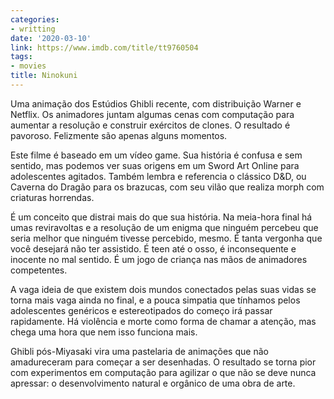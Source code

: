 ```yaml
---
categories:
- writting
date: '2020-03-10'
link: https://www.imdb.com/title/tt9760504
tags:
- movies
title: Ninokuni
---
```


Uma animação dos Estúdios Ghibli recente, com distribuição Warner e Netflix. Os animadores juntam algumas cenas com computação para aumentar a resolução e construir exércitos de clones. O resultado é pavoroso. Felizmente são apenas alguns momentos.

Este filme é baseado em um vídeo game. Sua história é confusa e sem sentido, mas podemos ver suas origens em um Sword Art Online para adolescentes agitados. Também lembra e referencia o clássico D&D, ou Caverna do Dragão para os brazucas, com seu vilão que realiza morph com criaturas horrendas.

É um conceito que distrai mais do que sua história. Na meia-hora final há umas reviravoltas e a resolução de um enigma que ninguém percebeu que seria melhor que ninguém tivesse percebido, mesmo. É tanta vergonha que você desejará não ter assistido. É teen até o osso, é inconsequente e inocente no mal sentido. É um jogo de criança nas mãos de animadores competentes.

A vaga ideia de que existem dois mundos conectados pelas suas vidas se torna mais vaga ainda no final, e a pouca simpatia que tínhamos pelos adolescentes genéricos e estereotipados do começo irá passar rapidamente. Há violência e morte como forma de chamar a atenção, mas chega uma hora que nem isso funciona mais.

Ghibli pós-Miyasaki vira uma pastelaria de animações que não amadureceram para começar a ser desenhadas. O resultado se torna pior com experimentos em computação para agilizar o que não se deve nunca apressar: o desenvolvimento natural e orgânico de uma obra de arte.